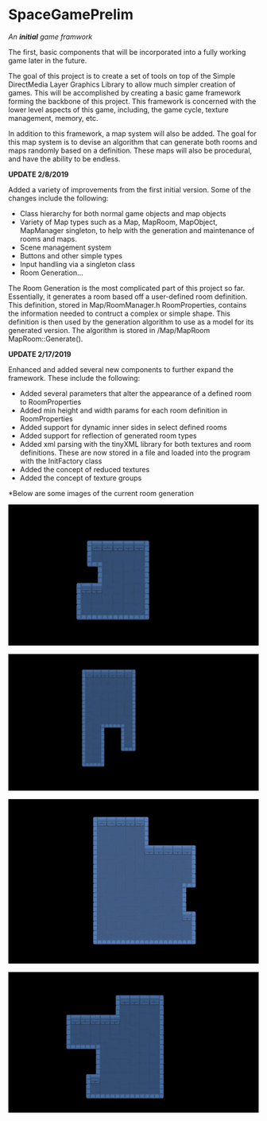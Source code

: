 # SpaceGamePrelim

*An **initial** game framwork*

The first, basic components that will be incorporated into a fully working game later in the future.

The goal of this project is to create a set of tools on top of the Simple DirectMedia Layer Graphics Library to allow much simpler creation of games. This will be accomplished by creating a basic game framework forming the backbone of this project. This framework is concerned with the lower level aspects of this game, including, the game cycle, texture management, memory, etc. 

In addition to this framework, a map system will also be added. The goal for this map system is to devise an algorithm that can generate both rooms and maps randomly based on a definition. These maps will also be procedural, and have the ability to be endless.

**UPDATE 2/8/2019**

Added a variety of improvements from the first initial version. Some of the changes include the following:
* Class hierarchy for both normal game objects and map objects
* Variety of Map types such as a Map, MapRoom, MapObject, MapManager singleton, to help with the generation and maintenance of rooms and maps.
* Scene management system
* Buttons and other simple types
* Input handling via a singleton class
* Room Generation...

The Room Generation is the most complicated part of this project so far. Essentially, it generates a room based off a user-defined room definition. This definition, stored in Map/RoomManager.h RoomProperties, contains the information needed to contruct a complex or simple shape. This definition is then used by the generation algorithm to use as a model for its generated version. The algorithm is stored in /Map/MapRoom MapRoom::Generate().

**UPDATE 2/17/2019**

Enhanced and added several new components to further expand the framework. These include the following:
* Added several parameters that alter the appearance of a defined room to RoomProperties
* Added min height and width params for each room definition in RoomProperties
* Added support for dynamic inner sides in select defined rooms
* Added support for reflection of generated room types
* Added xml parsing with the tinyXML library for both textures and room definitions. These are now stored in a file and loaded into the program with the InitFactory class
* Added the concept of reduced textures
* Added the concept of texture groups

*Below are some images of the current room generation

![alt-text](https://raw.githubusercontent.com/deschafer/SpaceGamePrelim/master/Presentation/room1.jpg "Room 1")

![alt-text](https://raw.githubusercontent.com/deschafer/SpaceGamePrelim/master/Presentation/room2.jpg "Room 2")

![alt-text](https://raw.githubusercontent.com/deschafer/SpaceGamePrelim/master/Presentation/room3.jpg "Room 2")

![alt-text](https://raw.githubusercontent.com/deschafer/SpaceGamePrelim/master/Presentation/room4.jpg "Room 2")
